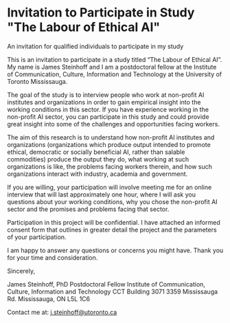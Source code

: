 # Invitation to Participate in Study "The Labour of Ethical AI"
An invitation for qualified individuals to participate in my study

This is an invitation to participate in a study titled “The Labour of Ethical AI”. My name is James Steinhoff and I am a postdoctoral fellow at the Institute of Communication, Culture, Information and Technology at the University of Toronto Mississauga.

The goal of the study is to interview people who work at non-profit AI institutes and organizations in order to gain empirical insight into the working conditions in this sector. If you have experience working in the non-profit AI sector, you can participate in this study and could provide great insight into some of the challenges and opportunities facing workers.

The aim of this research is to understand how non-profit AI institutes and organizations (organizations which produce output intended to promote ethical, democratic or socially beneficial AI, rather than salable commodities) produce the output they do, what working at such organizations is like, the problems facing workers therein, and how such organizations interact with industry, academia and government.

If you are willing, your participation will involve meeting me for an online interview that will last approximately one hour, where I will ask you questions about your working conditions, why you chose the non-profit AI sector and the promises and problems facing that sector.

Participation in this project will be confidential. I have attached an informed consent form that outlines in greater detail the project and the parameters of your participation.
 
I am happy to answer any questions or concerns you might have.
Thank you for your time and consideration.

Sincerely,

James Steinhoff, PhD
Postdoctoral Fellow
Institute of Communication, Culture, Information and Technology
CCT Building 3071
3359 Mississauga Rd.
Mississauga, ON
L5L 1C6

Contact me at: j.steinhoff@utoronto.ca
